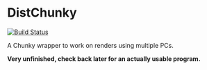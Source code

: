 # DistChunky
[![Build Status](https://travis-ci.org/colebob9/DistChunky.svg?branch=master)](https://travis-ci.org/colebob9/DistChunky)

A Chunky wrapper to work on renders using multiple PCs.

**Very unfinished, check back later for an actually usable program.**
